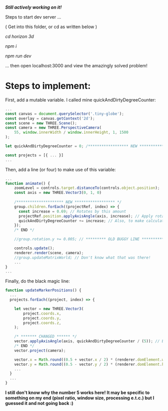***Still actively working on it!***

Steps to start dev server ...

( Get into this folder, or cd as written below )

*cd horizon 3d*

*npm i*

*npm run dev*

... then open localhost:3000 and view the amazingly solved problem!

# Steps to implement:

First, add a mutable variable. I called mine quickAndDirtyDegreeCounter:
```js
...
const canvas = document.querySelector('.tiny-globe');
const overlay = canvas.getContext('2d');
const scene = new THREE.Scene();
const camera = new THREE.PerspectiveCamera(
    55, window.innerWidth / window.innerHeight, 1, 1500
);

let quickAndDirtyDegreeCounter = 0; /****************** NEW **********************/

const projects = [{ ... }]
...
```

Then, add a line (or four) to make use of this variable:
```js
...
function animate() {
    zoomLevel = controls.target.distanceTo(controls.object.position);
    const axis = new THREE.Vector3(0, 1, 0)
  
    /********************* NEW ****************** */
    group.children.forEach((projectRef, index) => {
      const increase = 0.69; // Rotates by this amount
      projectRef.position.applyAxisAngle(axis, increase); // Apply rotation to each individual project point
      quickAndDirtyDegreeCounter += increase; // Also, to make calculating the label positions work, use this quick and dirty solution :)
    });
    /* END */

    //group.rotation.y += 0.005; // ********* OLD BUGGY LINE ************ */

    controls.update();
    renderer.render(scene, camera);
    //group.updateMatrixWorld; // Don't know what that was there!
    ...
}
...
```

Finally, do the black magic line:
```js
function updateMarkerPositions() {
  ...
  projects.forEach((project, index) => {

    let vector = new THREE.Vector3(
        project.coords.x,
        project.coords.y,
        project.coords.z,
    );

    /* ******* CHANGED ****** */
    vector.applyAxisAngle(axis, quickAndDirtyDegreeCounter / (5)); // BLACK MAGIC WT* I HAVE GENUINELY NO IDEA WHY 5 WORKS!
    /* END */
    vector.project(camera);

    vector.x = Math.round((0.5 + vector.x / 2) * (renderer.domElement.width / window.devicePixelRatio));
    vector.y = Math.round((0.5 - vector.y / 2) * (renderer.domElement.height / window.devicePixelRatio));
    ...
  }
  ...
}
```

**I still don't know why the number 5 works here! It may be specific to something on my end (pixel ratio, window size, processing e.t.c.) but I guessed it and not going back :)**

